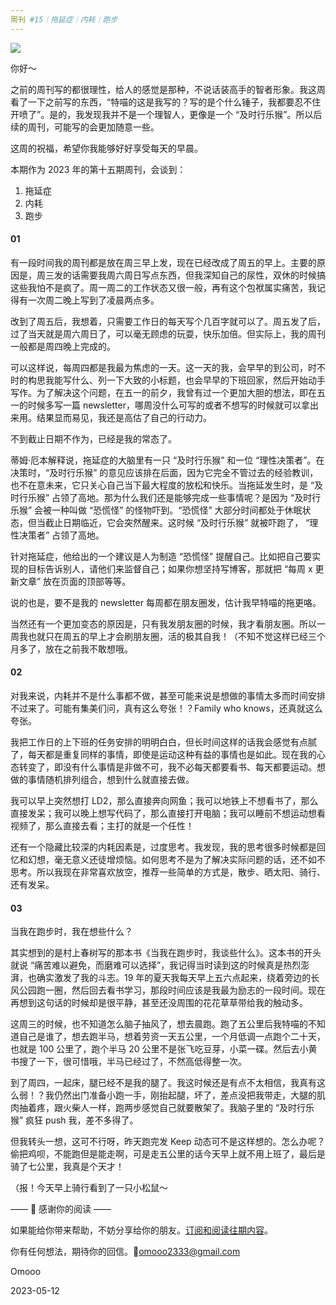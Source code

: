 ```yaml
---
周刊 #15｜拖延症｜内耗｜跑步
---
```


![](https://s2.loli.net/2023/05/12/hidKoJUr2HaA4Z9.png)

你好～

之前的周刊写的都很理性，给人的感觉是那种，不说话装高手的智者形象。我这周看了一下之前写的东西，“特喵的这是我写的？写的是个什么锤子，我都要忍不住开喷了”。是的，我发现我并不是一个理智人，更像是一个 “及时行乐猴”。所以后续的周刊，可能写的会更加随意一些。

这周的祝福，希望你我能够好好享受每天的早晨。

本期作为 2023 年的第十五期周刊，会谈到：

1. 拖延症
1. 内耗
1. 跑步

#### 01

有一段时间我的周刊都是放在周三早上发，现在已经改成了周五的早上。主要的原因是，周三发的话需要我周六周日写点东西，但我深知自己的尿性，双休的时候搞这些我怕不是疯了。周一周二的工作状态又很一般，再有这个包袱属实痛苦，我记得有一次周二晚上写到了凌晨两点多。

改到了周五后，我想着，只需要工作日的每天写个几百字就可以了。周五发了后，过了当天就是周六周日了，可以毫无顾虑的玩耍，快乐加倍。但实际上，我的周刊一般都是周四晚上完成的。

可以这样说，每周四都是我最为焦虑的一天。这一天的我，会早早的到公司，时不时的构思我能写什么、列一下大致的小标题，也会早早的下班回家，然后开始动手写作。为了解决这个问题，在五一的前夕，我曾有过一个更加大胆的想法，即在五一的时候多写一篇 newsletter，哪周没什么可写的或者不想写的时候就可以拿出来用。结果显而易见，我还是高估了自己的行动力。

不到截止日期不作为，已经是我的常态了。

蒂姆·厄本解释说，拖延症的大脑里有一只 “及时行乐猴” 和一位 “理性决策者”。在决策时，“及时行乐猴” 的意见应该排在后面，因为它完全不管过去的经验教训，也不在意未来，它只关心自己当下最大程度的放松和快乐。当拖延发生时，是 “及时行乐猴” 占领了高地。那为什么我们还是能够完成一些事情呢？是因为 “及时行乐猴” 会被一种叫做 “恐慌怪” 的怪物吓到。“恐慌怪” 大部分时间都处于休眠状态，但当截止日期临近，它会突然醒来。这时候 “及时行乐猴” 就被吓跑了， “理性决策者” 占领了高地。

针对拖延症，他给出的一个建议是人为制造 “恐慌怪” 提醒自己。比如把自己要实现的目标告诉别人，请他们来监督自己；如果你想坚持写博客，那就把 “每周 x 更新文章” 放在页面的顶部等等。

说的也是，要不是我的 newsletter 每周都在朋友圈发，估计我早特喵的拖更咯。

当然还有一个更加变态的原因是，只有我发朋友圈的时候，我才看朋友圈。所以一周我也就只在周五的早上才会刷朋友圈，活的极其自我！（不知不觉这样已经三个月多了，放在之前我不敢想哦。

#### 02

对我来说，内耗并不是什么事都不做，甚至可能来说是想做的事情太多而时间安排不过来了。可能有集美们问，真有这么夸张！？Family who knows，还真就这么夸张。

我把工作日的上下班的任务安排的明明白白，但长时间这样的话我会感觉有点腻了，每天都是重复同样的事情，即使是运动这种有益的事情也是如此。现在我的心态转变了，即没有什么事情是非做不可，我不必每天都要看书、每天都要运动。想做的事情随机排列组合，想到什么就直接去做。

我可以早上突然想打 LD2，那么直接奔向网鱼；我可以地铁上不想看书了，那么直接发呆；我可以晚上想写代码了，那么直接打开电脑；我可以睡前不想运动想看视频了，那么直接去看；主打的就是一个任性！

还有一个隐藏比较深的内耗因素是，过度思考。我发现，我的思考很多时候都是回忆和幻想，毫无意义还徒增烦恼。如何思考不是为了解决实际问题的话，还不如不思考。所以我现在非常喜欢放空，推荐一些简单的方式是，散步、晒太阳、骑行、还有发呆。

#### 03

当我在跑步时，我在想些什么？

其实想到的是村上春树写的那本书《当我在跑步时，我谈些什么》。这本书的开头就说 “痛苦难以避免，而磨难可以选择”，我记得当时读到这的时候真是热烈澎湃，也确实激发了我的斗志。19 年的夏天我每天早上五六点起来，绕着旁边的长风公园跑一圈，然后回去看书学习，那段时间应该是我最为励志的一段时间。现在再想到这句话的时候却是很平静，甚至还没周围的花花草草带给我的触动多。

这周三的时候，也不知道怎么脑子抽风了，想去晨跑。跑了五公里后我特喵的不知道自己是谁了，想去跑半马，想着劳资一天五公里，一个月低调一点跑个二十天，也就是 100 公里了，跑个半马 20 公里不是张飞吃豆芽，小菜一碟。然后去小黄书搜了一下，很可惜哦，半马已经过了，不然高低得整一次。

到了周四，一起床，腿已经不是我的腿了。我这时候还是有点不太相信，我真有这么弱！？我仍然出门准备小跑一手，刚抬起腿，坏了，差点没把我带走，大腿的肌肉抽着疼，跟火柴人一样，跑两步感觉自己就要散架了。我脑子里的 “及时行乐猴” 疯狂 push 我，差不多得了。

但我转头一想，这可不行呀，昨天跑完发 Keep 动态可不是这样想的。怎么办呢？偷把鸡呗，不能跑但是能走啊，可是走五公里的话今天早上就不用上班了，最后是骑了七公里，我真是个天才！

（报！今天早上骑行看到了一只小松鼠～



—— 💌 感谢你的阅读 ——

如果能给你带来帮助，不妨分享给你的朋友。[订阅和阅读往期内容](https://omooo-android.zhubai.love/)。

你有任何想法，期待你的回信。📮[omooo2333@gmail.com](mailto:omooo2333@gmail.com)

Omooo

2023-05-12